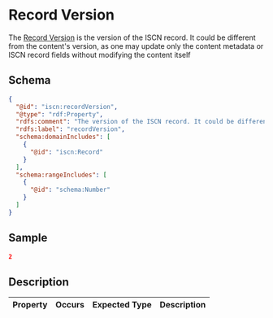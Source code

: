 # Record Version

The [Record Version](#) is the version of the ISCN record. It could be different from the content's version, as one may update only the content metadata or ISCN record fields without modifying the content itself
## Schema

```json
{
  "@id": "iscn:recordVersion",
  "@type": "rdf:Property",
  "rdfs:comment": "The version of the ISCN record. It could be different from the content's version, as one may update only the content metadata or ISCN record fields without modifying the content itself.",
  "rdfs:label": "recordVersion",
  "schema:domainIncludes": [
    {
      "@id": "iscn:Record"
    }
  ],
  "schema:rangeIncludes": [
    {
      "@id": "schema:Number"
    }
  ]
}
```

## Sample

```json
2
```

## Description

| Property | Occurs | Expected Type | Description |
| -------- | ------ | ------------- | ----------- |
